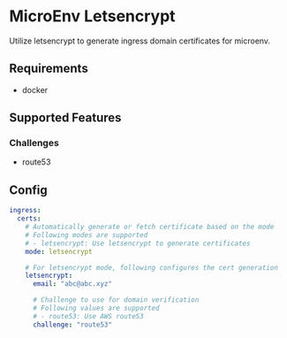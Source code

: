 # MicroEnv Letsencrypt

Utilize letsencrypt to generate ingress domain certificates for microenv.

## Requirements

- docker

## Supported Features

### Challenges

- route53

## Config

```yaml
ingress:
  certs:
    # Automatically generate or fetch certificate based on the mode
    # Following modes are supported
    # - letsencrypt: Use letsencrypt to generate certificates
    mode: letsencrypt

    # For letsencrypt mode, following configures the cert generation
    letsencrypt:
      email: "abc@abc.xyz"

      # Challenge to use for domain verification
      # Following values are supported
      # - route53: Use AWS route53
      challenge: "route53"
```